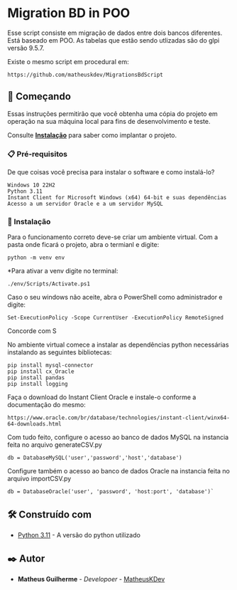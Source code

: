 # Migration BD in POO

Esse script consiste em migração de dados entre dois bancos diferentes.
Está baseado em POO. 
As tabelas que estão sendo utlizadas são do glpi versão 9.5.7.

Existe o mesmo script em procedural em:

```
https://github.com/matheuskdev/MigrationsBdScript
```
## 🚀 Começando

Essas instruções permitirão que você obtenha uma cópia do projeto em operação na sua máquina local para fins de desenvolvimento e teste.

Consulte **[Instalação](#-instala%C3%A7%C3%A3o)** para saber como implantar o projeto.

### 📋 Pré-requisitos

De que coisas você precisa para instalar o software e como instalá-lo?

```
Windows 10 22H2
Python 3.11
Instant Client for Microsoft Windows (x64) 64-bit e suas dependências 
Acesso a um servidor Oracle e a um servidor MySQL
```

### 🔧 Instalação


Para o funcionamento correto deve-se criar um ambiente virtual.
Com a pasta onde ficará o projeto, abra o termianl e digite:

```
python -m venv env
```

*Para ativar a venv digite no terminal:


```
./env/Scripts/Activate.ps1
```

Caso o seu windows não aceite, abra o PowerShell como administrador e digite:

```
Set-ExecutionPolicy -Scope CurrentUser -ExecutionPolicy RemoteSigned
```
Concorde com S

No ambiente virtual comece a instalar as dependências python necessárias instalando as seguintes bibliotecas:

```
pip install mysql-connector
pip install cx_Oracle
pip install pandas
pip install logging
```

Faça o download do Instant Client Oracle e instale-o conforme a documentação do mesmo:

```
https://www.oracle.com/br/database/technologies/instant-client/winx64-64-downloads.html
```
Com tudo feito, configure o acesso ao banco de dados MySQL na instancia feita no arquivo generateCSV.py
```
db = DatabaseMySQL('user','password','host','database')
```
Configure também o acesso ao banco de dados Oracle na instancia feita no arquivo importCSV.py
```
db = DatabaseOracle('user', 'password', 'host:port', 'database')`
```

## 🛠️ Construído com

* [Python 3.11](https://www.python.org/downloads/release/python-3110/) - A versão do python utilizado

## ✒️ Autor

* **Matheus Guilherme** - *Developoer* - [MatheusKDev](https://github.com/matheuskdev)
